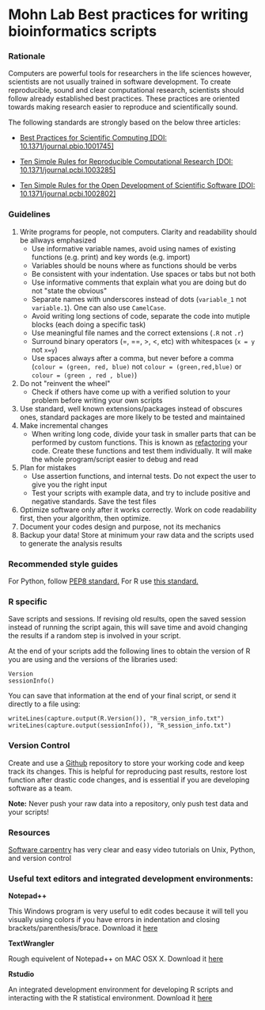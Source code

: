 Mohn Lab Best practices for writing bioinformatics scripts
===========================================

### Rationale

Computers are powerful tools for researchers in the life sciences however, scientists are not usually trained in software development. To create reproducible, sound and clear computational research, scientists should follow already established best practices. These practices are oriented towards making research easier to reproduce and scientifically sound.

The following standards are strongly based on the below three articles:

* [Best Practices for Scientific Computing \[DOI: 10.1371/journal.pbio.1001745\]](https://github.com/MohnLab/Lab_Code_Standards_And_Resources/raw/master/Best%20Practices%20for%20Scientific%20Computing.pdf)

* [Ten Simple Rules for Reproducible Computational Research \[DOI: 10.1371/journal.pcbi.1003285\]](https://github.com/MohnLab/Lab_Code_Standards_And_Resources/raw/master/Ten%20Simple%20Rules%20for%20Reproducible%20Computational%20Research.pdf)

* [Ten Simple Rules for the Open Development of Scientific Software \[DOI: 10.1371/journal.pcbi.1002802\]](https://github.com/MohnLab/Lab_Code_Standards_And_Resources/raw/master/Ten%20Simple%20Rules%20for%20the%20Open%20Development%20of%20Scientific%20Software.pdf)

### Guidelines

1. Write programs for people, not computers. Clarity and readability should be allways emphasized
    - Use informative variable names, avoid using names of existing functions (e.g. print) and key words (e.g. import)
    - Variables should be nouns where as functions should be verbs
    - Be consistent with your indentation. Use spaces or tabs but not both
    - Use informative comments that explain what you are doing but do not "state the obvious"
    - Separate names with underscores instead of dots (`variable_1` not `variable.1`). One can also use `CamelCase`.
    - Avoid writing long sections of code, separate the code into mutiple blocks (each doing a specific task) 
    - Use meaningful file names and the correct extensions (`.R` not `.r`)
    - Surround binary operators (=, ==, >, <, etc) with whitespaces (`x = y` not `x=y`)
    - Use spaces always after a comma, but never before a comma (`colour = (green, red, blue)` not `colour = (green,red,blue)` or `colour = (green , red , blue)`)
2.	Do not "reinvent the wheel"
    - Check if others have come up with a verified solution to your problem before writing your own scripts
3.	Use standard, well known extensions/packages instead of obscures ones, standard packages are more likely to be tested and maintained
4.	Make incremental changes
    - When writing long code, divide your task in smaller parts that can be performed by custom functions. This is known as [refactoring](http://en.wikipedia.org/wiki/Code_refactoring) your code. Create these functions and test them individually. It will make the whole program/script easier to debug and read
5.	Plan for mistakes
    - Use assertion functions, and internal tests. Do not expect the user to give you the right input
    - Test your scripts with example data, and try to include positive and negative standards. Save the test files
6.	Optimize software only after it works correctly. Work on code readability first, then your algorithm, then optimize.
7.	Document your codes design and purpose, not its mechanics
8.	Backup your data! Store at minimum your raw data and the scripts used to generate the analysis results

### Recommended style guides

For Python, follow [PEP8 standard.](http://legacy.python.org/dev/peps/pep-0008/)
For R use [this standard.](http://stat405.had.co.nz/r-style.html)</p>

### R specific

Save scripts and sessions. If revising old results, open the saved session instead of running the script again, this will save time and avoid changing the results if a random step is involved in your script. 

At the end of your scripts add the following lines to obtain the version of R you are using and the versions of the libraries used:

    Version
    sessionInfo()
    
You can save that information at the end of your final script, or send it directly to a file using:

    writeLines(capture.output(R.Version()), "R_version_info.txt")
    writeLines(capture.output(sessionInfo()), "R_session_info.txt")

### Version Control

Create and use a [Github](https://github.com/) repository to store your working code and keep track its changes. This is helpful for reproducing past results, restore lost function after drastic code changes, and is essential if you are developing software as a team.

**Note:** Never push your raw data into a repository, only push test data and your scripts!

### Resources

[Software carpentry](http://software-carpentry.org/index.html) has very clear and easy video tutorials on Unix, Python, and version control

### Useful text editors and integrated development environments:

**Notepad++**

This Windows program is very useful to edit codes because it will tell you visually using colors if you have errors in indentation and closing brackets/parenthesis/brace. Download it [here](http://www.notepad-plus-plus.org/)

**TextWrangler**

Rough equivelent of Notepad++ on MAC OSX X. Download it [here](https://itunes.apple.com/ca/app/textwrangler/id404010395?mt=12) 

**Rstudio**

An integrated development environment for developing R scripts and interacting with the R statistical environment. Download it [here](https://www.rstudio.com)
